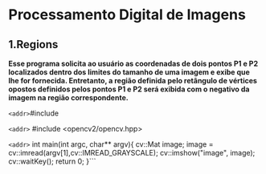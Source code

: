 # **Processamento Digital de Imagens** 




## **1.Regions**
**Esse programa solicita ao usuário as coordenadas de dois pontos P1 e P2 localizados dentro dos limites do tamanho de uma imagem e exibe que lhe for fornecida. Entretanto, a região definida pelo retângulo de vértices opostos definidos pelos pontos P1 e P2 será exibida com o negativo da imagem na região correspondente.**


`<addr>`#include <iostream>

`<addr>` #include <opencv2/opencv.hpp>

`<addr>` int main(int argc, char** argv){
  cv::Mat image;
  image = cv::imread(argv[1],cv::IMREAD_GRAYSCALE);
  cv::imshow("image", image);
  cv::waitKey();
  return 0;
}```
